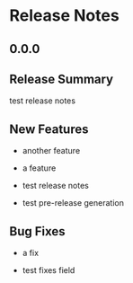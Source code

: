 # Release Notes

## 0.0.0

## Release Summary

<!-- releasenotes/notes/test-ed852f25b491aefc.yaml @ b'eaf69cba2c10bba63ac2f87f1715a9ac88c91e1f' -->
test release notes

## New Features

<!-- releasenotes/notes/baz-b497459cec12cacb.yaml @ b'eaf69cba2c10bba63ac2f87f1715a9ac88c91e1f' -->
* another feature

<!-- releasenotes/notes/foo-0c0842e36cb1c4d6.yaml @ b'eaf69cba2c10bba63ac2f87f1715a9ac88c91e1f' -->
* a feature

<!-- releasenotes/notes/test-ed852f25b491aefc.yaml @ b'eaf69cba2c10bba63ac2f87f1715a9ac88c91e1f' -->
* test release notes

<!-- releasenotes/notes/test-ed852f25b491aefc.yaml @ b'eaf69cba2c10bba63ac2f87f1715a9ac88c91e1f' -->
* test pre-release generation

## Bug Fixes

<!-- releasenotes/notes/bar-b6d8be8126d5a8bd.yaml @ b'eaf69cba2c10bba63ac2f87f1715a9ac88c91e1f' -->
* a fix

<!-- releasenotes/notes/test-ed852f25b491aefc.yaml @ b'eaf69cba2c10bba63ac2f87f1715a9ac88c91e1f' -->
* test fixes field
